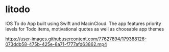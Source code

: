# litodo
IOS To do App built using Swift and MacinCloud. The app features priority levels for Todo items, motivational quotes as well as choosable app themes

https://user-images.githubusercontent.com/77627894/179388126-073ddb58-475b-425e-8a71-f777afd63862.mp4


